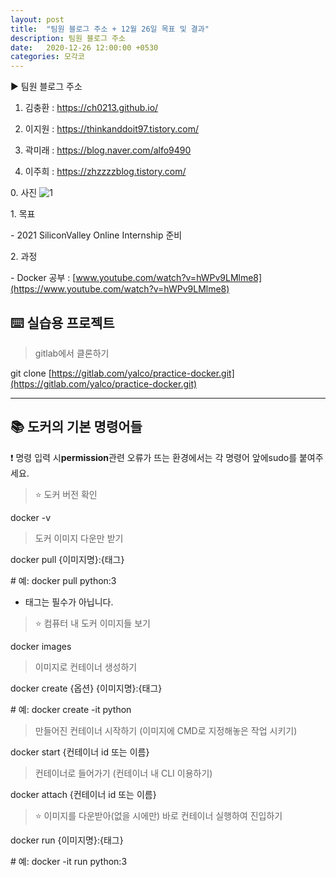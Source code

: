 ```yaml
---
layout: post
title:  "팀원 블로그 주소 + 12월 26일 목표 및 결과"
description: 팀원 블로그 주소
date:   2020-12-26 12:00:00 +0530
categories: 모각코
---
```


▶ 팀원 블로그 주소

1) 김충환 : https://ch0213.github.io/

2) 이지원 : https://thinkanddoit97.tistory.com/ 

3) 곽미래 : https://blog.naver.com/alfo9490

4) 이주희 : https://zhzzzzblog.tistory.com/


0\. 사진
![1](https://user-images.githubusercontent.com/49121847/105642090-f1ea4900-5eca-11eb-9113-2e74c621e867.jpg)

1\. 목표

\- 2021 SiliconValley Online Internship 준비

2\. 과정

\- Docker 공부 : [www.youtube.com/watch?v=hWPv9LMlme8](https://www.youtube.com/watch?v=hWPv9LMlme8)

## ⌨️ 실습용 프로젝트

> gitlab에서 클론하기

git clone [https://gitlab.com/yalco/practice-docker.git](https://gitlab.com/yalco/practice-docker.git)

---

## 📚 도커의 기본 명령어들

❗️ 명령 입력 시**permission**관련 오류가 뜨는 환경에서는 각 명령어 앞에sudo를 붙여주세요.

> ⭐️ 도커 버전 확인

docker -v

> 도커 이미지 다운만 받기

docker pull {이미지명}:{태그}

\# 예: docker pull python:3

-   태그는 필수가 아닙니다.

> ⭐️ 컴퓨터 내 도커 이미지들 보기

docker images

> 이미지로 컨테이너 생성하기

docker create {옵션} {이미지명}:{태그}

\# 예: docker create -it python

> 만들어진 컨테이너 시작하기 (이미지에 CMD로 지정해놓은 작업 시키기)

docker start {컨테이너 id 또는 이름}

> 컨테이너로 들어가기 (컨테이너 내 CLI 이용하기)

docker attach {컨테이너 id 또는 이름}

> ⭐️ 이미지를 다운받아(없을 시에만) 바로 컨테이너 실행하여 진입하기

docker run {이미지명}:{태그}

\# 예: docker -it run python:3
